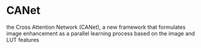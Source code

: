 # CANet
 the Cross Attention Network (CANet), a new framework that formulates image enhancement as a parallel learning process based on the image and LUT features
